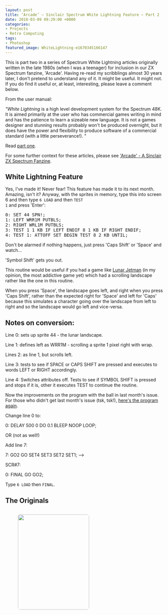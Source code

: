 ```yaml
---
layout: post
title: ‘Arcade’ – Sinclair Spectrum White Lightning Feature – Part 2
date: 2018-03-09 09:29:00 +0000
categories:
- Projects
- Retro Computing
tags:
- Photoshop
featured_image: WhiteLightning-e1670345166147
---
```

This is part two in a series of Spectrum White Lightning articles originally written in the late 1980s (when I was a teenager) for inclusion in our ZX Spectrum fanzine, 'Arcade'. Having re-read my scribblings almost 30 years later, I don't pretend to understand any of it. It might be useful. It might not. If you do find it useful or, at least, interesting, please leave a comment below.

From the user manual:

*"White Lightning* is a high level development system for the Spectrum 48K. It is aimed primarily at the user who has commercial games writing in mind and has the patience to learn a sizeable new language. It is not a games designer and stunning results probably won't be produced overnight, but it does have the power and flexibility to produce software of a commercial standard (with a little perseverance!). "

<p>Read <a href="{{ site.baseurl }}/arcade-sinclair-spectrum-white-lightning-feature-part-1/">part one</a>.</p>

<p>For some further context for these articles, please see <a href="{{ site.baseurl }}/arcade-a-sinclair-zx-spectrum-fanzine/">'Arcade' - A Sinclair ZX Spectrum Fanzine</a>.</p>

## White Lightning Feature

Yes, I've made it! Never fear! This feature has made it to its next month. Amazing, isn't it? Anyway, with the sprites in memory, type this into screen 6 and then type <code>6 LOAD</code> and then <code>TEST 1</code> and press 'Enter':

<pre>0: SET 44 SPN!;<br>1: LEFT WRR1M PUTBLS;<br>2: RIGHT WRL1M PUTBLS;<br>3: TEST 1 1 KB IF LEFT ENDIF 8 1 KB IF RIGHT ENDIF;<br>4: TEST 1: ATTOFF SET BEGIN TEST 8 2 KB UNTIL;</pre>

Don't be alarmed if nothing happens, just press 'Caps Shift' or 'Space' and watch...

'Symbol Shift' gets you out.

<p>This routine would be useful if you had a game like <a href="http://www.worldofspectrum.org/infoseekid.cgi?id=0009372">Lunar Jetman</a> (in my opinion, the most addictive game yet) which had a scrolling landscape rather like the one in this routine.</p>

When you press 'Space', the landscape goes left, and right when you press 'Caps Shift', rather than the expected right for 'Space' and left for 'Caps' because this simulates a character going over the landscape from left to right and so the landscape would go left and vice-versa.

## Notes on conversion:

Line 0: sets up sprite 44 - the lunar landscape.

Line 1: defines left as WRR1M - scrolling a sprite 1 pixel right with wrap.

Lines 2: as line 1, but scrolls left.

Line 3: tests to see if SPACE or CAPS SHIFT are pressed and executes to words LEFT or RIGHT accordingly.

Line 4: Switches attributes off. Tests to see if SYMBOL SHIFT is pressed and stops if it is, other it executes TEST to continue the routine.

<p>Now the improvements on the program with the ball in last month's issue. For those who didn't get last month's issue (tsk, tsk!), <a href="http://www.circleseven.co.uk/2018/09/arcade-spectrum-white-lightning-feature-part-1/">here's the program again</a>.</p>

Change line 0 to:

0: DELAY 500 0 DO 0.1 BLEEP NOOP LOOP;

OR (not as well!)

Add line 7:

7: GO2 GO SET4 SET3 SET2 SET1; --&gt;

SCR#7:

0: FINAL GO GO2;

Type <code>6 LOAD</code> then <code>FINAL</code>.

## The Originals

<div class="gallery">

<figure><a href="https://res.cloudinary.com/circleseven/image/upload/q_auto,f_auto/12/IMG_2232-e1520612840652-scaled"><img src="https://res.cloudinary.com/circleseven/image/upload/c_limit,w_800,h_800,q_auto,f_auto/12/IMG_2232-e1520612840652-scaled" srcset="https://res.cloudinary.com/circleseven/image/upload/c_limit,w_400,q_auto,f_auto/12/IMG_2232-e1520612840652-scaled 400w, https://res.cloudinary.com/circleseven/image/upload/c_limit,w_800,q_auto,f_auto/12/IMG_2232-e1520612840652-scaled 800w, https://res.cloudinary.com/circleseven/image/upload/c_limit,w_1200,q_auto,f_auto/12/IMG_2232-e1520612840652-scaled 1200w" sizes="(max-width: 768px) 100vw, 800px" alt="" style="border-radius:6px" loading="lazy"></a></figure>
<figure><a href="https://res.cloudinary.com/circleseven/image/upload/q_auto,f_auto/2022/12/IMG_2233-e1520612866457"><img src="https://res.cloudinary.com/circleseven/image/upload/q_auto,f_auto/2022/12/IMG_2233-e1520612866457" width="225" height="300" alt="" style="border-radius:6px" loading="lazy"></a></figure>

</div>
